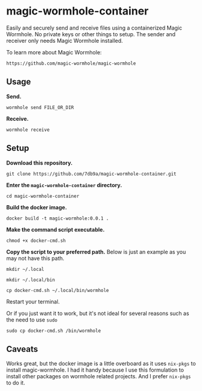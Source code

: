 # magic-wormhole-container

Easily and securely send and receive files using a containerized Magic Wormhole. No private keys or other things to setup. The sender and receiver only needs Magic Wormhole installed.

To learn more about Magic Wormhole:

`https://github.com/magic-wormhole/magic-wormhole`

## Usage

**Send.**

```
wormhole send FILE_OR_DIR
```

**Receive.**

```
wormhole receive
```
## Setup

**Download this repository.**

```
git clone https://github.com/7db9a/magic-wormhole-container.git
```

**Enter the `magic-wormhole-container` directory.**

```
cd magic-wormhole-container
```

**Build the docker image.**

```
docker build -t magic-wormhole:0.0.1 .
```

**Make the command script executable.**

```
chmod +x docker-cmd.sh
```

**Copy the script to your preferred path.** Below is just an example as you may not have this path.

```
mkdir ~/.local
```
```
mkdir ~/.local/bin
```

```
cp docker-cmd.sh ~/.local/bin/wormhole
```

Restart your terminal.

Or if you just want it to work, but it's not ideal for several reasons such as the need to use `sudo`

```
sudo cp docker-cmd.sh /bin/wormhole
```

## Caveats

Works great, but the docker image is a little overboard as it uses `nix-pkgs` to install magic-wormhole. I had it handy because I use this formulation to install other packages on wormhole related projects. And I prefer `nix-pkgs` to do it.